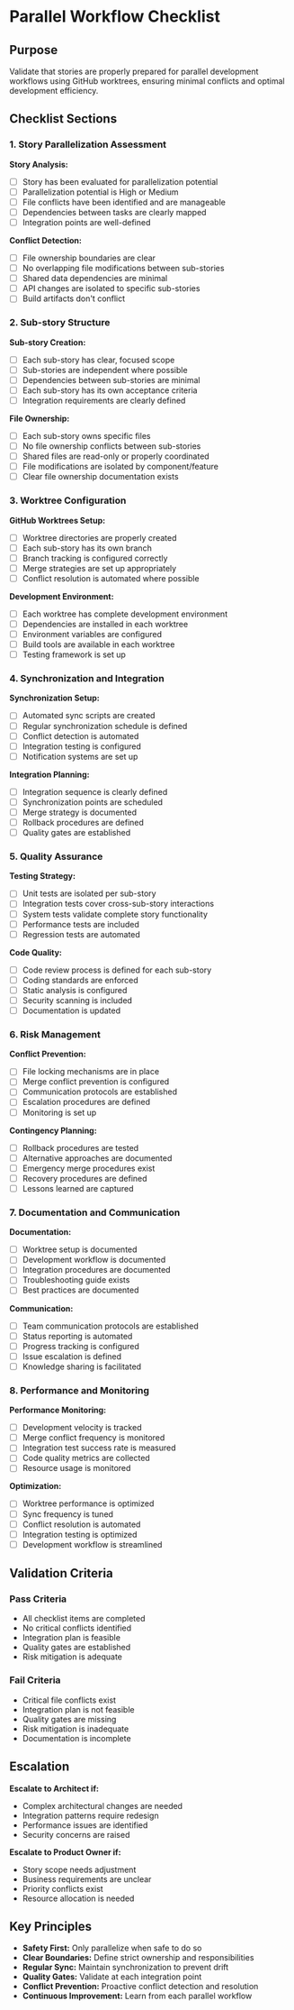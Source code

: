 <!-- Powered by BMAD™ Core -->

# Parallel Workflow Checklist

## Purpose

Validate that stories are properly prepared for parallel development workflows using GitHub worktrees, ensuring minimal conflicts and optimal development efficiency.

## Checklist Sections

### 1. Story Parallelization Assessment

**Story Analysis:**
- [ ] Story has been evaluated for parallelization potential
- [ ] Parallelization potential is High or Medium
- [ ] File conflicts have been identified and are manageable
- [ ] Dependencies between tasks are clearly mapped
- [ ] Integration points are well-defined

**Conflict Detection:**
- [ ] File ownership boundaries are clear
- [ ] No overlapping file modifications between sub-stories
- [ ] Shared data dependencies are minimal
- [ ] API changes are isolated to specific sub-stories
- [ ] Build artifacts don't conflict

### 2. Sub-story Structure

**Sub-story Creation:**
- [ ] Each sub-story has clear, focused scope
- [ ] Sub-stories are independent where possible
- [ ] Dependencies between sub-stories are minimal
- [ ] Each sub-story has its own acceptance criteria
- [ ] Integration requirements are clearly defined

**File Ownership:**
- [ ] Each sub-story owns specific files
- [ ] No file ownership conflicts between sub-stories
- [ ] Shared files are read-only or properly coordinated
- [ ] File modifications are isolated by component/feature
- [ ] Clear file ownership documentation exists

### 3. Worktree Configuration

**GitHub Worktrees Setup:**
- [ ] Worktree directories are properly created
- [ ] Each sub-story has its own branch
- [ ] Branch tracking is configured correctly
- [ ] Merge strategies are set up appropriately
- [ ] Conflict resolution is automated where possible

**Development Environment:**
- [ ] Each worktree has complete development environment
- [ ] Dependencies are installed in each worktree
- [ ] Environment variables are configured
- [ ] Build tools are available in each worktree
- [ ] Testing framework is set up

### 4. Synchronization and Integration

**Synchronization Setup:**
- [ ] Automated sync scripts are created
- [ ] Regular synchronization schedule is defined
- [ ] Conflict detection is automated
- [ ] Integration testing is configured
- [ ] Notification systems are set up

**Integration Planning:**
- [ ] Integration sequence is clearly defined
- [ ] Synchronization points are scheduled
- [ ] Merge strategy is documented
- [ ] Rollback procedures are defined
- [ ] Quality gates are established

### 5. Quality Assurance

**Testing Strategy:**
- [ ] Unit tests are isolated per sub-story
- [ ] Integration tests cover cross-sub-story interactions
- [ ] System tests validate complete story functionality
- [ ] Performance tests are included
- [ ] Regression tests are automated

**Code Quality:**
- [ ] Code review process is defined for each sub-story
- [ ] Coding standards are enforced
- [ ] Static analysis is configured
- [ ] Security scanning is included
- [ ] Documentation is updated

### 6. Risk Management

**Conflict Prevention:**
- [ ] File locking mechanisms are in place
- [ ] Merge conflict prevention is configured
- [ ] Communication protocols are established
- [ ] Escalation procedures are defined
- [ ] Monitoring is set up

**Contingency Planning:**
- [ ] Rollback procedures are tested
- [ ] Alternative approaches are documented
- [ ] Emergency merge procedures exist
- [ ] Recovery procedures are defined
- [ ] Lessons learned are captured

### 7. Documentation and Communication

**Documentation:**
- [ ] Worktree setup is documented
- [ ] Development workflow is documented
- [ ] Integration procedures are documented
- [ ] Troubleshooting guide exists
- [ ] Best practices are documented

**Communication:**
- [ ] Team communication protocols are established
- [ ] Status reporting is automated
- [ ] Progress tracking is configured
- [ ] Issue escalation is defined
- [ ] Knowledge sharing is facilitated

### 8. Performance and Monitoring

**Performance Monitoring:**
- [ ] Development velocity is tracked
- [ ] Merge conflict frequency is monitored
- [ ] Integration test success rate is measured
- [ ] Code quality metrics are collected
- [ ] Resource usage is monitored

**Optimization:**
- [ ] Worktree performance is optimized
- [ ] Sync frequency is tuned
- [ ] Conflict resolution is automated
- [ ] Integration testing is optimized
- [ ] Development workflow is streamlined

## Validation Criteria

### Pass Criteria
- All checklist items are completed
- No critical conflicts identified
- Integration plan is feasible
- Quality gates are established
- Risk mitigation is adequate

### Fail Criteria
- Critical file conflicts exist
- Integration plan is not feasible
- Quality gates are missing
- Risk mitigation is inadequate
- Documentation is incomplete

## Escalation

**Escalate to Architect if:**
- Complex architectural changes are needed
- Integration patterns require redesign
- Performance issues are identified
- Security concerns are raised

**Escalate to Product Owner if:**
- Story scope needs adjustment
- Business requirements are unclear
- Priority conflicts exist
- Resource allocation is needed

## Key Principles

- **Safety First:** Only parallelize when safe to do so
- **Clear Boundaries:** Define strict ownership and responsibilities
- **Regular Sync:** Maintain synchronization to prevent drift
- **Quality Gates:** Validate at each integration point
- **Conflict Prevention:** Proactive conflict detection and resolution
- **Continuous Improvement:** Learn from each parallel workflow

